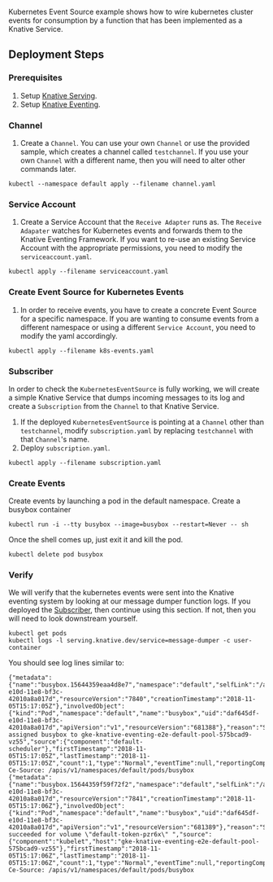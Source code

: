 
Kubernetes Event Source example shows how to wire kubernetes cluster events for
consumption by a function that has been implemented as a Knative Service.

## Deployment Steps

### Prerequisites

1. Setup [Knative Serving](../../../serving).
1. Setup
   [Knative Eventing](../../../eventing).

### Channel

1. Create a `Channel`. You can use your own `Channel` or use the provided
   sample, which creates a channel called `testchannel`. If you use your own
   `Channel` with a different name, then you will need to alter other commands
   later.

```shell
kubectl --namespace default apply --filename channel.yaml
```

### Service Account

1. Create a Service Account that the `Receive Adapter` runs as. The
   `Receive Adapater` watches for Kubernetes events and forwards them to the
   Knative Eventing Framework. If you want to re-use an existing Service Account
   with the appropriate permissions, you need to modify the
   `serviceaccount.yaml`.

```shell
kubectl apply --filename serviceaccount.yaml
```

### Create Event Source for Kubernetes Events

1. In order to receive events, you have to create a concrete Event Source for a
   specific namespace. If you are wanting to consume events from a different
   namespace or using a different `Service Account`, you need to modify the yaml
   accordingly.

```shell
kubectl apply --filename k8s-events.yaml
```

### Subscriber

In order to check the `KubernetesEventSource` is fully working, we will create a
simple Knative Service that dumps incoming messages to its log and create a
`Subscription` from the `Channel` to that Knative Service.

1. If the deployed `KubernetesEventSource` is pointing at a `Channel` other than
   `testchannel`, modify `subscription.yaml` by replacing `testchannel` with
   that `Channel`'s name.
1. Deploy `subscription.yaml`.

```shell
kubectl apply --filename subscription.yaml
```

### Create Events

Create events by launching a pod in the default namespace. Create a busybox
container

```shell
kubectl run -i --tty busybox --image=busybox --restart=Never -- sh
```

Once the shell comes up, just exit it and kill the pod.

```shell
kubectl delete pod busybox
```

### Verify

We will verify that the kubernetes events were sent into the Knative eventing
system by looking at our message dumper function logs. If you deployed the
[Subscriber](#subscriber), then continue using this section. If not, then you
will need to look downstream yourself.

```shell
kubectl get pods
kubectl logs -l serving.knative.dev/service=message-dumper -c user-container
```

You should see log lines similar to:

```
{"metadata":{"name":"busybox.15644359eaa4d8e7","namespace":"default","selfLink":"/api/v1/namespaces/default/events/busybox.15644359eaa4d8e7","uid":"daf8d3ca-e10d-11e8-bf3c-42010a8a017d","resourceVersion":"7840","creationTimestamp":"2018-11-05T15:17:05Z"},"involvedObject":{"kind":"Pod","namespace":"default","name":"busybox","uid":"daf645df-e10d-11e8-bf3c-42010a8a017d","apiVersion":"v1","resourceVersion":"681388"},"reason":"Scheduled","message":"Successfully assigned busybox to gke-knative-eventing-e2e-default-pool-575bcad9-vz55","source":{"component":"default-scheduler"},"firstTimestamp":"2018-11-05T15:17:05Z","lastTimestamp":"2018-11-05T15:17:05Z","count":1,"type":"Normal","eventTime":null,"reportingComponent":"","reportingInstance":""}
Ce-Source: /apis/v1/namespaces/default/pods/busybox
{"metadata":{"name":"busybox.15644359f59f72f2","namespace":"default","selfLink":"/api/v1/namespaces/default/events/busybox.15644359f59f72f2","uid":"db14ff23-e10d-11e8-bf3c-42010a8a017d","resourceVersion":"7841","creationTimestamp":"2018-11-05T15:17:06Z"},"involvedObject":{"kind":"Pod","namespace":"default","name":"busybox","uid":"daf645df-e10d-11e8-bf3c-42010a8a017d","apiVersion":"v1","resourceVersion":"681389"},"reason":"SuccessfulMountVolume","message":"MountVolume.SetUp succeeded for volume \"default-token-pzr6x\" ","source":{"component":"kubelet","host":"gke-knative-eventing-e2e-default-pool-575bcad9-vz55"},"firstTimestamp":"2018-11-05T15:17:06Z","lastTimestamp":"2018-11-05T15:17:06Z","count":1,"type":"Normal","eventTime":null,"reportingComponent":"","reportingInstance":""}
Ce-Source: /apis/v1/namespaces/default/pods/busybox
```
